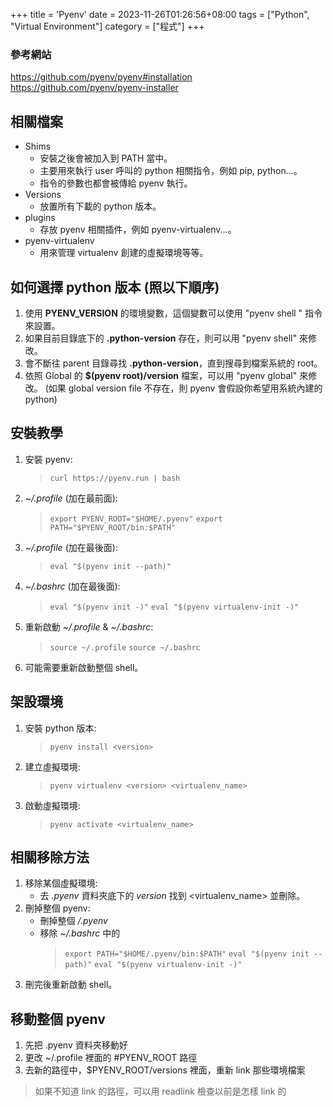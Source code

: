 +++
title = 'Pyenv'
date = 2023-11-26T01:26:56+08:00
tags = ["Python", "Virtual Environment"]
category = ["程式"]
+++

### 參考網站
https://github.com/pyenv/pyenv#installation
https://github.com/pyenv/pyenv-installer

## 相關檔案
- Shims
    - 安裝之後會被加入到 PATH 當中。
    - 主要用來執行 user 呼叫的 python 相關指令，例如 pip, python...。
    - 指令的參數也都會被傳給 pyenv 執行。
- Versions
    - 放置所有下載的 python 版本。
- plugins
    - 存放 pyenv 相關插件，例如 pyenv-virtualenv...。
- pyenv-virtualenv
    - 用來管理 virtualenv 創建的虛擬環境等等。

## 如何選擇 python 版本 (照以下順序)
1. 使用 **PYENV_VERSION** 的環境變數，這個變數可以使用 "pyenv shell " 指令來設置。
2. 如果目前目錄底下的 **.python-version** 存在，則可以用 "pyenv shell" 來修改。
3. 會不斷往 parent 目錄尋找 **.python-version**，直到搜尋到檔案系統的 root。
4. 依照 Global 的 **$(pyenv root)/version** 檔案，可以用 "pyenv global" 來修改。
(如果 global version file 不存在，則 pyenv 會假設你希望用系統內建的 python)

## 安裝教學
1. 安裝 pyenv: 
    >`curl https://pyenv.run | bash`
2. *~/.profile* (加在最前面):
    > `export PYENV_ROOT="$HOME/.pyenv"`
    > `export PATH="$PYENV_ROOT/bin:$PATH"`
3. *~/.profile* (加在最後面):
    > `eval "$(pyenv init --path)"`
4. *~/.bashrc* (加在最後面):
    > `eval "$(pyenv init -)"`
    > `eval "$(pyenv virtualenv-init -)"`
5. 重新啟動 *~/.profile* & *~/.bashrc*:
    >`source ~/.profile`
    >`source ~/.bashrc`
6. 可能需要重新啟動整個 shell。

## 架設環境
1. 安裝 python 版本:
    > `pyenv install <version>`
2. 建立虛擬環境:
    > `pyenv virtualenv <version> <virtualenv_name>`
3. 啟動虛擬環境:
    > `pyenv activate <virtualenv_name>`

## 相關移除方法
1. 移除某個虛擬環境:
    - 去 *.pyenv* 資料夾底下的 *version* 找到 <virtualenv_name> 並刪除。
2. 刪掉整個 pyenv: 
    - 刪掉整個 */.pyenv*
    - 移除 *~/.bashrc* 中的
        > `export PATH="$HOME/.pyenv/bin:$PATH"`
        > `eval "$(pyenv init --path)"`
        > `eval "$(pyenv virtualenv-init -)"`
3. 刪完後重新啟動 shell。

## 移動整個 pyenv
1. 先把 .pyenv 資料夾移動好
2. 更改 ~/.profile 裡面的 #PYENV_ROOT 路徑
3. 去新的路徑中，$PYENV_ROOT/versions 裡面，重新 link 那些環境檔案
> 如果不知道 link 的路徑，可以用 readlink <link file> 檢查以前是怎樣 link 的
